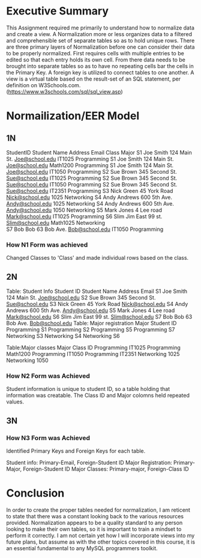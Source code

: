 # Executive Summary
This Assignment required me primarily to understand how to normalize data and create a view. 
A Normalization more or less organizes data to a filtered and comprehensible set of separate tables so as to hold unique rows. There are three primary layers of Normalization before one can consider their data to be properly normalized. First requires cells with multiple entries to be edited so that each entry holds its own cell. From there data needs to be brought into separate tables so as to have no repeating cells bar the cells in the Primary Key. A foreign key is utilized to connect tables to one another.
A view is a virtual table based on the result-set of an SQL statement, per definition on W3Schools.com. (https://www.w3schools.com/sql/sql_view.asp) 


# Normailization/EER Model
## 1N
StudentID	 Student Name 	Address 		Email 		Class	 	Major
S1 		Joe Smith 	124 Main St.	 Joe@school.edu 	IT1025		Programming
S1 		Joe Smith 	124 Main St.	 Joe@school.edu		Math1200	Programming
S1 		Joe Smith 	124 Main St.	 Joe@school.edu		IT1050		Programming
S2		 Sue Brown 	345 Second St. 	Sue@school.edu 		IT1025		Programming
S2		 Sue Brown 	345 Second St. 	Sue@school.edu 		IT1050		Programming
S2		 Sue Brown 	345 Second St. 	Sue@school.edu 		IT2351 		Programming
S3 		Nick Green 	45 York Road 	Nick@school.edu 	1025 		Networking
S4 		Andy Andrews 	600 5th Ave. 	Andy@school.edu 	1025	 	Networking
S4 		Andy Andrews 	600 5th Ave.	 Andy@school.edu 	1050 		Networking
S5		Mark Jones	4 Lee road	Mark@school.edu		IT1025		Programming
S6		Slim Jim	East 99 st.	Slim@school.edu		Math1025	Networking	
S7		Bob Bob		63 Bob Ave.	Bob@school.edu		IT1050		Programming

### How N1 Form was achieved 
Changed Classes to 'Class' and made individual rows based on the class.

## 2N
Table: Student Info
Student ID	Student Name	Address		Email
S1		Joe Smith	124 Main St.	Joe@school.edu
S2		Sue Brown	345 Second St.	Sue@school.edu
S3		Nick Green	45 York Road 	Nick@school.edu
S4		Andy Andrews	600 5th Ave.	Andy@school.edu
S5		Mark Jones	4 Lee road	Mark@school.edu
S6		Slim Jim	East 99 st.	Slim@school.edu	
S7		Bob Bob		63 Bob Ave.	Bob@school.edu
Table: Major registration
Major		Student ID
Programming	S1
Programming	S2
Programming	S5
Programming	S7
Networking	S3
Networking	S4
Networking	S6

Table:Major classes
Major		Class ID
Programming	IT1025
Programming	Math1200
Programming	IT1050
Programming	IT2351
Networking	1025
Networking	1050

### How N2 Form was Achieved
Student information is unique to student ID, so a table holding that information was creatable.
The Class ID and Major colomns held repeated values.

## 3N
### How N3 Form was Achieved
Identified Primary Keys and Foreign Keys for each table.

Student info: Primary-Email, Foreign-Student ID
Major Registration: Primary-Major, Foreign-Student ID
Major Classes: Primary-major, Foreign-Class ID


# Conclusion
In order to create the proper tables needed for normalization, I am reticent to state that there was a constant looking back to the various resources provided. Normalization appears to be a quality standard to any person looking to make their own tables, so it is important to train a mindset to perform it correctly. I am not certain yet how I will incorporate views into my future plans, but assume as with the other topics covered in this course, it is an essential fundamental to any MySQL programmers toolkit. 
